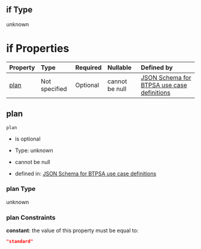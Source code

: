 ## if Type

unknown

# if Properties

| Property      | Type          | Required | Nullable       | Defined by                                                                                                                                                                                                                                  |
| :------------ | :------------ | :------- | :------------- | :------------------------------------------------------------------------------------------------------------------------------------------------------------------------------------------------------------------------------------------ |
| [plan](#plan) | Not specified | Optional | cannot be null | [JSON Schema for BTPSA use case definitions](btpsa-usecase-properties-services-items-allof-1-then-allof-94-then-allof-0-if-properties-plan.md "undefined#/properties/services/items/allOf/1/then/allOf/94/then/allOf/0/if/properties/plan") |

## plan



`plan`

*   is optional

*   Type: unknown

*   cannot be null

*   defined in: [JSON Schema for BTPSA use case definitions](btpsa-usecase-properties-services-items-allof-1-then-allof-94-then-allof-0-if-properties-plan.md "undefined#/properties/services/items/allOf/1/then/allOf/94/then/allOf/0/if/properties/plan")

### plan Type

unknown

### plan Constraints

**constant**: the value of this property must be equal to:

```json
"standard"
```
